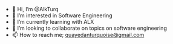- 👋 Hi, I’m @AlkTurq
- 👀 I’m interested in Software Engineering 
- 🌱 I’m currently learning with ALX
- 💞️ I’m looking to collaborate on topics on software engineering 
- 📫 How to reach me; quayedanturquoise@gmail.com

<!---
AlkTurq/AlkTurq is a ✨ special ✨ repository because its `README.md` (this file) appears on your GitHub profile.
You can click the Preview link to take a look at your changes.
--->
